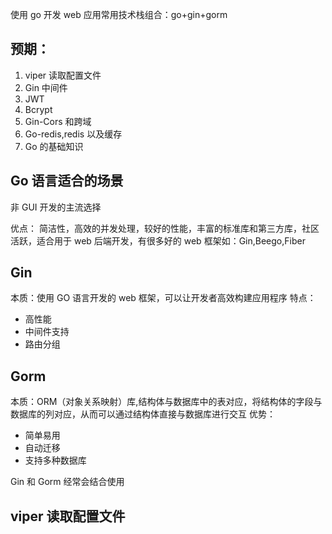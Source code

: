 ---
---

使用 go 开发 web 应用常用技术栈组合：go+gin+gorm

## 预期：

1. viper 读取配置文件
2. Gin 中间件
3. JWT
4. Bcrypt
5. Gin-Cors 和跨域
6. Go-redis,redis 以及缓存
7. Go 的基础知识

## Go 语言适合的场景

非 GUI 开发的主流选择

优点：
简洁性，高效的并发处理，较好的性能，丰富的标准库和第三方库，社区活跃，适合用于 web 后端开发，有很多好的 web 框架如：Gin,Beego,Fiber

## Gin

本质：使用 GO 语言开发的 web 框架，可以让开发者高效构建应用程序
特点：

- 高性能
- 中间件支持
- 路由分组

## Gorm

本质：ORM（对象关系映射）库,结构体与数据库中的表对应，将结构体的字段与数据库的列对应，从而可以通过结构体直接与数据库进行交互
优势：

- 简单易用
- 自动迁移
- 支持多种数据库

Gin 和 Gorm 经常会结合使用

## viper 读取配置文件
